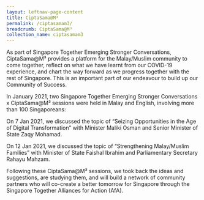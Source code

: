 ```yaml
---
layout: leftnav-page-content
title: CiptaSama@M³
permalink: /ciptasamam3/
breadcrumb: CiptaSama@M³
collection_name: ciptasamam3
---
```


As part of Singapore Together Emerging Stronger Conversations, CiptaSama@M³ provides a platform for the Malay/Muslim community to come together, reflect on what we have learnt from our COVID-19 experience, and chart the way forward as we progress together with the rest of Singapore. This is an important part of our endeavour to build up our Community of Success.

In January 2021, two Singapore Together Emerging Stronger Conversations x CiptaSama@M³ sessions were held in Malay and English, involving more than 100 Singaporeans:

On 7 Jan 2021, we discussed the topic of “Seizing Opportunities in the Age of Digital Transformation” with Minister Maliki Osman and Senior Minister of State Zaqy Mohamad.

On 12 Jan 2021, we discussed the topic of “Strengthening Malay/Muslim Families” with Minister of State Faishal Ibrahim and Parliamentary Secretary Rahayu Mahzam.

Following these CiptaSama@M³ sessions, we took back the ideas and suggestions, are studying them, and will build a network of community partners who will co-create a better tomorrow for Singapore through the Singapore Together Alliances for Action (AfA).
